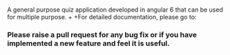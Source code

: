 # 

A general purpose quiz application developed in angular 6 that can be used for multiple purpose.
+
+For detailed documentation, please go to: 

### Please raise a pull request for any bug fix or if you have implemented a new feature and feel it is useful.
